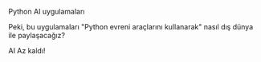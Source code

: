 Python AI uygulamaları

Peki, bu uygulamaları "Python evreni araçlarını kullanarak" nasıl dış dünya ile paylaşacağız?

AI Az kaldı!

